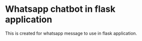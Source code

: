 # Whatsapp chatbot in flask application
This is created for whatsapp message to use in flask application.
